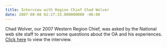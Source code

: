 ```yaml
---
title: Interview with Region Chief Chad Wolver
date: 2007-08-08 02:27:33.000000000 -06:00
---
```

Chad Wolver, our 2007 Western Region Chief, was asked by the National web site staff to answer some questions about the OA and his experiences. <a href="leadership/chief/interview.php">Click here</a> to view the interview.
